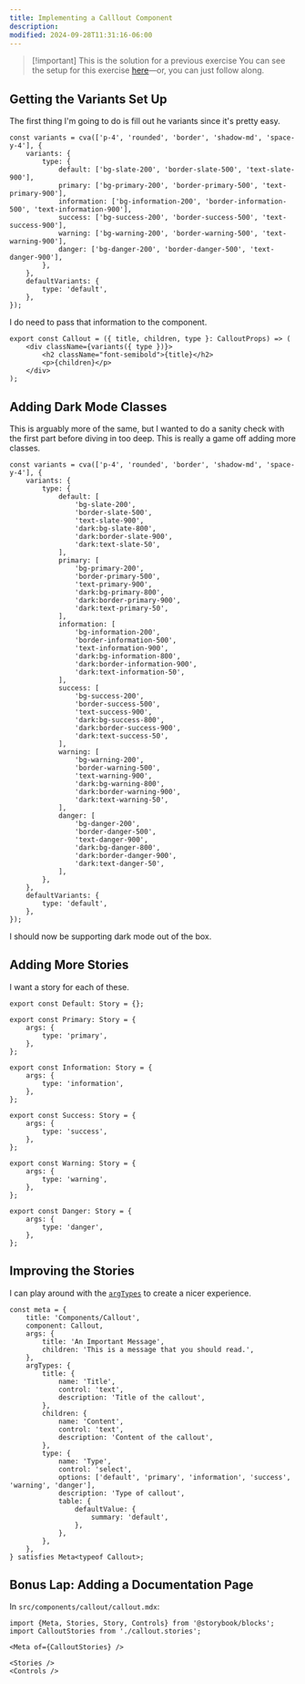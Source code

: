 ```yaml
---
title: Implementing a Calllout Component
description:
modified: 2024-09-28T11:31:16-06:00
---
```


> [!important] This is the solution for a previous exercise
> You can see the setup for this exercise [here](callout-component-exercise.md)—or, you can just follow along.

## Getting the Variants Set Up

The first thing I'm going to do is fill out he variants since it's pretty easy.

```tsx
const variants = cva(['p-4', 'rounded', 'border', 'shadow-md', 'space-y-4'], {
	variants: {
		type: {
			default: ['bg-slate-200', 'border-slate-500', 'text-slate-900'],
			primary: ['bg-primary-200', 'border-primary-500', 'text-primary-900'],
			information: ['bg-information-200', 'border-information-500', 'text-information-900'],
			success: ['bg-success-200', 'border-success-500', 'text-success-900'],
			warning: ['bg-warning-200', 'border-warning-500', 'text-warning-900'],
			danger: ['bg-danger-200', 'border-danger-500', 'text-danger-900'],
		},
	},
	defaultVariants: {
		type: 'default',
	},
});
```

I do need to pass that information to the component.

```tsx
export const Callout = ({ title, children, type }: CalloutProps) => (
	<div className={variants({ type })}>
		<h2 className="font-semibold">{title}</h2>
		<p>{children}</p>
	</div>
);
```

## Adding Dark Mode Classes

This is arguably more of the same, but I wanted to do a sanity check with the first part before diving in too deep. This is really a game off adding more classes.

```tsx
const variants = cva(['p-4', 'rounded', 'border', 'shadow-md', 'space-y-4'], {
	variants: {
		type: {
			default: [
				'bg-slate-200',
				'border-slate-500',
				'text-slate-900',
				'dark:bg-slate-800',
				'dark:border-slate-900',
				'dark:text-slate-50',
			],
			primary: [
				'bg-primary-200',
				'border-primary-500',
				'text-primary-900',
				'dark:bg-primary-800',
				'dark:border-primary-900',
				'dark:text-primary-50',
			],
			information: [
				'bg-information-200',
				'border-information-500',
				'text-information-900',
				'dark:bg-information-800',
				'dark:border-information-900',
				'dark:text-information-50',
			],
			success: [
				'bg-success-200',
				'border-success-500',
				'text-success-900',
				'dark:bg-success-800',
				'dark:border-success-900',
				'dark:text-success-50',
			],
			warning: [
				'bg-warning-200',
				'border-warning-500',
				'text-warning-900',
				'dark:bg-warning-800',
				'dark:border-warning-900',
				'dark:text-warning-50',
			],
			danger: [
				'bg-danger-200',
				'border-danger-500',
				'text-danger-900',
				'dark:bg-danger-800',
				'dark:border-danger-900',
				'dark:text-danger-50',
			],
		},
	},
	defaultVariants: {
		type: 'default',
	},
});
```

I should now be supporting dark mode out of the box.

## Adding More Stories

I want a story for each of these.

```tsx
export const Default: Story = {};

export const Primary: Story = {
	args: {
		type: 'primary',
	},
};

export const Information: Story = {
	args: {
		type: 'information',
	},
};

export const Success: Story = {
	args: {
		type: 'success',
	},
};

export const Warning: Story = {
	args: {
		type: 'warning',
	},
};

export const Danger: Story = {
	args: {
		type: 'danger',
	},
};
```

## Improving the Stories

I can play around with the [`argTypes`](arg-types.md) to create a nicer experience.

```tsx
const meta = {
	title: 'Components/Callout',
	component: Callout,
	args: {
		title: 'An Important Message',
		children: 'This is a message that you should read.',
	},
	argTypes: {
		title: {
			name: 'Title',
			control: 'text',
			description: 'Title of the callout',
		},
		children: {
			name: 'Content',
			control: 'text',
			description: 'Content of the callout',
		},
		type: {
			name: 'Type',
			control: 'select',
			options: ['default', 'primary', 'information', 'success', 'warning', 'danger'],
			description: 'Type of callout',
			table: {
				defaultValue: {
					summary: 'default',
				},
			},
		},
	},
} satisfies Meta<typeof Callout>;
```

## Bonus Lap: Adding a Documentation Page

In `src/components/callout/callout.mdx`:

```tsx
import {Meta, Stories, Story, Controls} from '@storybook/blocks';
import CalloutStories from './callout.stories';

<Meta of={CalloutStories} />

<Stories />
<Controls />
```
